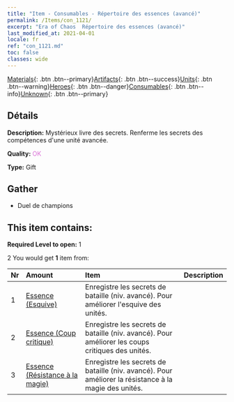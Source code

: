 ```yaml
---
title: "Item - Consumables - Répertoire des essences (avancé)"
permalink: /Items/con_1121/
excerpt: "Era of Chaos  Répertoire des essences (avancé)"
last_modified_at: 2021-04-01
locale: fr
ref: "con_1121.md"
toc: false
classes: wide
---
```

 [Materials](/fr/Items/){: .btn .btn--primary}[Artifacts](/fr/Items/Artifacts/){: .btn .btn--success}[Units](/fr/Items/Units/){: .btn .btn--warning}[Heroes](/fr/Items/Heroes/){: .btn .btn--danger}[Consumables](/fr/Items/Consumables/){: .btn .btn--info}[Unknown](/fr/Items/Unknown/){: .btn .btn--primary}

## Détails
 **Description:** Mystérieux livre des secrets. Renferme les secrets des compétences d'une unité avancée.

 **Quality:** <span style="color: #DA70D6">OK</span>

 **Type:** Gift

## Gather

*    Duel de champions 

## This item contains:

 **Required Level to open:** 1

 2 You would get **1** item  from:

  | Nr | Amount |     Item    | Description |
  |:---|:-------|:------------|:-----------:|
  | 1 | [Essence (Esquive)](/fr/Items/con_1114/) | Enregistre les secrets de bataille (niv. avancé). Pour améliorer l'esquive des unités. | 
  | 2 | [Essence (Coup critique)](/fr/Items/con_1115/) | Enregistre les secrets de bataille (niv. avancé). Pour améliorer les coups critiques des unités. | 
  | 3 | [Essence (Résistance à la magie)](/fr/Items/con_1118/) | Enregistre les secrets de bataille (niv. avancé). Pour améliorer la résistance à la magie des unités. | 
